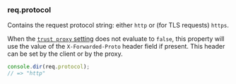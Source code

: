 <h3 id='req.protocol'>req.protocol</h3>

Contains the request protocol string: either `http` or (for TLS requests) `https`.

When the [`trust proxy` setting](#trust.proxy.options.table) does not evaluate to `false`, this property will use the value of the `X-Forwarded-Proto` header field if present. This header can be set by the client or by the proxy.

```js
console.dir(req.protocol);
// => "http"
```

